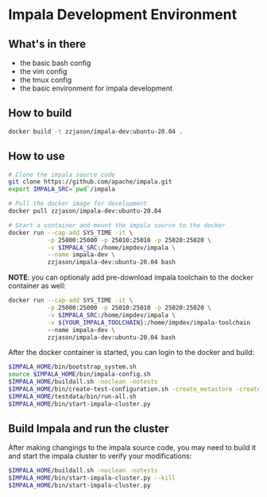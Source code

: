 # Impala Development Environment

## What's in there

- the basic bash config
- the vim config
- the tmux config
- the basic environment for impala development

## How to build

```sh
docker build -t zzjason/impala-dev:ubuntu-20.04 .
```

## How to use

```sh
# Clone the impala source code
git clone https://github.com/apache/impala.git
export IMPALA_SRC=`pwd`/impala

# Pull the docker image for development
docker pull zzjason/impala-dev:ubuntu-20.04

# Start a container and mount the impala source to the docker
docker run --cap-add SYS_TIME -it \
           -p 25000:25000 -p 25010:25010 -p 25020:25020 \
           -v $IMPALA_SRC:/home/impdev/impala \
           --name impala-dev \
           zzjason/impala-dev:ubuntu-20.04 bash
```

**NOTE**: you can optionaly add pre-download impala toolchain to the docker
container as well:

```sh
docker run --cap-add SYS_TIME -it \
           -p 25000:25000 -p 25010:25010 -p 25020:25020 \
           -v $IMPALA_SRC:/home/impdev/impala \
           -v ${YOUR_IMPALA_TOOLCHAIN}:/home/impdev/impala-toolchain
           --name impala-dev \
           zzjason/impala-dev:ubuntu-20.04 bash
```

After the docker container is started, you can login to the docker and build:

```sh
$IMPALA_HOME/bin/bootstrap_system.sh
source $IMPALA_HOME/bin/impala-config.sh
$IMPALA_HOME/buildall.sh -noclean -notests
$IMPALA_HOME/bin/create-test-configuration.sh -create_metastore -create_ranger_policy_db
$IMPALA_HOME/testdata/bin/run-all.sh
$IMPALA_HOME/bin/start-impala-cluster.py
```

## Build Impala and run the cluster

After making changings to the impala source code, you may need to build it and start the impala cluster to verify your modifications:

```sh
$IMPALA_HOME/buildall.sh -noclean -notests
$IMPALA_HOME/bin/start-impala-cluster.py --kill
$IMPALA_HOME/bin/start-impala-cluster.py
```
